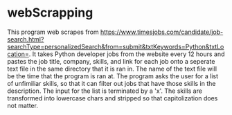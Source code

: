 # webScrapping
This program web scrapes from https://www.timesjobs.com/candidate/job-search.html?searchType=personalizedSearch&from=submit&txtKeywords=Python&txtLocation=.
It takes Python developer jobs from the website every 12 hours and pastes the job title, company, skills, and link for each job onto a seperate text file 
in the same directory that it is ran in. The name of the text file will be the time that the program is ran at. The program asks the user for a list of 
unfimiliar skills, so that it can filter out jobs that have those skills in the description. The input for the list is terminated by a 'x'. 
The skills are transformed into lowercase chars and stripped so that capitolization does not matter. 
